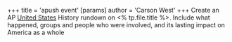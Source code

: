 +++
 title = 'apush event'
[params]
	author = 'Carson West'
+++
Create an AP [United States](./../united-states/) History rundown on <% tp.file.title %>. Include what happened, groups and people who were involved, and its lasting impact on America as a whole